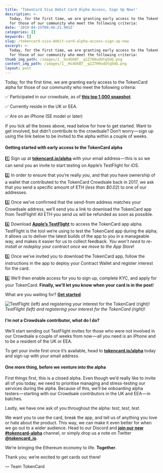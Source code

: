 ```yaml
---
title: 'TokenCard Visa Debit Card Alpha Access, Sign Up Now!'
description: >-
  Today, for the first time, we are granting early access to the TokenCard alpha
  for those of our community who meet the following criteria:
date: '2019-04-15T09:46:21.965Z'
categories: []
keywords: []
slug: /tokencard-visa-debit-card-alpha-access-sign-up-now
excerpt: >-
  Today, for the first time, we are granting early access to the TokenCard alpha
  for those of our community who meet the following criteria:
thumb_img_path: /images/1__Hs4OkBT__q1Z7H9udUtq5UQ.png
content_img_path: /images/1__Hs4OkBT__q1Z7H9udUtq5UQ.png
layout: post
---
```



Today, for the first time, we are granting early access to the TokenCard alpha for those of our community who meet the following criteria:

✅ Participated in our crowdsale, as of [**this top 1,000 snapshot**](https://github.com/MonolithDAO/token/blob/master/TKN%20holder%20top%201000%20snapshot.pdf).

✅ Currently reside in the UK or EEA.

✅ Are on an iPhone (SE model or later)

If you tick all the boxes above, read below for how to get started. Want to get involved, but didn’t contribute to the crowdsale? Don’t worry — sign up using the link below to be invited to the alpha within a couple of weeks.

#### Getting started with early access to the TokenCard alpha

1️⃣ Sign up at [**tokencard.io/alpha**](http://tokencard.io/alpha) with your email address — this is so we can send you an invite to start testing on Apple’s TestFlight for iOS.

2️⃣ In order to ensure that you’re really _you_, and that you have ownership of a wallet that contributed to the TokenCard Crowdsale back in 2017, we ask that you send a specific amount of ETH (_less than $0.02_) to one of our addresses.

3️⃣ Once we’ve confirmed that the send-from address matches your Crowdsale address, we’ll send you a link to download the TokenCard app from TestFlight! All ETH you send us will be refunded as soon as possible.

4️⃣ Download  [**Apple’s TestFlight**](https://itunes.apple.com/app/testflight/id899247664?mt=8) to access the TokenCard app alpha. TestFlight is the tool we’re using to test the TokenCard app during the alpha; it allows us to deliver the latest builds of the app to you in a manageable way, and makes it easier for us to collect feedback. _You won’t need to re-install or redeploy your contract once we move to the App Store_!

5️⃣ Once we’ve invited you to download the TokenCard app, follow the instructions in the app to deploy your Contract Wallet and register interest for the card.

6️⃣ We’ll then enable access for you to sign up, complete KYC, and apply for your TokenCard. **Finally, we’ll let you know when your card is in the post**!

What are you waiting for? [**Get started**](http://tokencard.io/alpha).

![_TestFlight (left) and registering your interest for the TokenCard (right)_!](/images/1__sVj1zUOJrYfMumsvUj__EJw.jpeg)
_TestFlight (left) and registering your interest for the TokenCard (right)_!

#### I’m not a Crowdsale contributor, what do I do?

We’ll start sending out TestFlight invites for those who were not involved in our Crowdsale a couple of weeks from now — all you need is an iPhone and to be a resident of the UK or EEA.

To get your invite first once it’s available, head to [**tokencard.io/alpha**](http://tokencard.io/alpha) today and sign-up with your email address.

#### One more thing, before we venture into the alpha

First things first, this is a closed alpha. Even though we’d really like to invite all of you today, we need to prioritise managing and stress-testing our services during the alpha. Because of this, we’ll be onboarding alpha testers — starting with our Crowdsale contributors in the UK and EEA — in batches.

Lastly, we have one ask of you throughout the alpha: _test_, _test_, _test_.

We want you to use the card, break the app, and tell us of anything you love or hate about the product. This way, we can make it even better for when we go out to a wider audience. Head to our Discord and [**join our new #tokencard-alpha**](https://discord.gg/RhxpjpX) channel, or simply drop us a note on Twitter [**@tokencard\_io**](https://twitter.com/tokencard_io).

We’re bringing the Ethereum economy to life. **Together**.

Thank you; we’re excited to get cards out there!

— Team TokenCard